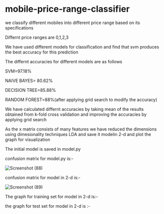 # mobile-price-range-classifier

we classify different mobiles into different price range based on its specifications


Differnt price ranges are 0,1,2,3


We have used different models for classification and find that svm produces the best accuracy for this prediction 


The differnt accuracies for different models are as follows

SVM=97.18%

NAIVE BAYES= 80.62%

DECISION TREE=85.88%


RANDOM FOREST=88%(after applying grid search to modify the accuracy)

We have calculated differnt accuracies by taking mean of the results obtained from k-fold cross validation and improving the accuracies by applying grid search

As the x matrix consists of many features we have reduced the  dimensions using dimesionality techniques LDA and save it modelin 2-d and plot the graph for visualization

The initial model is saved in model.py

confusion matrix for model.py is:-

![Screenshot (88)](https://user-images.githubusercontent.com/49706281/68924163-19616400-07a6-11ea-9392-e7592fcd8c77.png)


confusion matrix for model in 2-d is:-

![Screenshot (89)](https://user-images.githubusercontent.com/49706281/68924403-c6d47780-07a6-11ea-986f-713de3941269.png)

The graph for training set for model in 2-d is:-



the graph for test set for model in 2-d is :-

